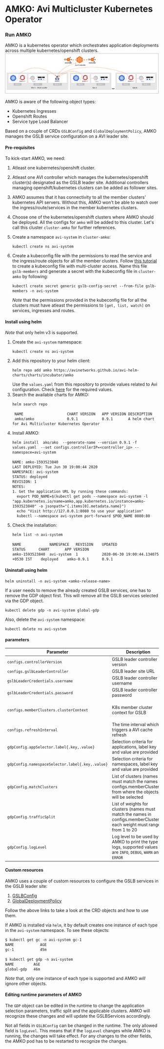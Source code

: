 # AMKO: Avi Multicluster Kubernetes Operator

### Run AMKO

AMKO is a kubernetes operator which orchestrates application deployments across multiple kubernetes/openshift clusters.
 ![Alt text](images/amko_ss.png?raw=true "amko architecture")

AMKO is aware of the following object types:
* Kubernetes Ingresses
* Openshift Routes
* Service type Load Balancer

Based on a couple of CRDs `GSLBConfig` and `GlobalDeploymentPolicy`, AMKO manages the GSLB service configuration on a AVI leader site.
 
#### Pre-requisites
To kick-start AMKO, we need:
1. Atleast one kubernetes/openshift cluster.
2. Atleast one AVI controller which manages the kubernetes/openshift cluster(s) designated as the GSLB leader site. Additional controllers managing openshift/kubernetes clusters can be added as follower sites.
3. AMKO assumes that it has connectivity to all the member clusters' kubernetes API servers. Without this, AMKO won't be able to watch over the ingress/route/services in the member kubernetes clusters.
4. Choose one of the kubernetes/openshift clusters where AMKO should be deployed. All the configs for `amko` will be added to this cluster. Let's call this cluster `cluster-amko` for further references.
5. Create a namespace `avi-system` in `cluster-amko`:
   ```
   kubectl create ns avi-system
   ```

6. Create a kubeconfig file with the permissions to read the service and the ingress/route objects for all the member clusters. Follow [this tutorial](kubeconfig.md) to create a kubeconfig file with multi-cluster access. Name this file `gslb-members` and generate a secret with the kubeconfig file in `cluster-amko` by following:
   ```
   kubectl create secret generic gslb-config-secret --from-file gslb-members -n avi-system
   ```
   *Note* that the permissions provided in the kubeconfig file for all the clusters must have atleast the permissions to `[get, list, watch]` on services, ingresses and routes.

#### Install using helm
*Note* that only helm v3 is supported.

1. Create the `avi-system` namespace:
   ```
   kubectl create ns avi-system
   ```
2. Add this repository to your helm client:
   ```
   helm repo add amko https://avinetworks.github.io/avi-helm-charts/charts/incubator/amko
   ```
   Use the `values.yaml` from this repository to provide values related to Avi configuration. Check [here](#parameters) for the required values.
4. Search the available charts for AMKO:
   ```
   helm search repo

    NAME                 	CHART VERSION	APP VERSION	DESCRIPTION
    amko/amko               0.9.1        	0.9.1      	A helm chart for Avi Multicluster Kubernetes Operator
   ```
5. Install AMKO:
   ```
   helm install  ako/ako  --generate-name --version 0.9.1 -f values.yaml  --set configs.controllerIP=<controller_ip> --namespace=avi-system

   NAME: amko-1593523840
   LAST DEPLOYED: Tue Jun 30 19:00:44 2020
   NAMESPACE: avi-system
   STATUS: deployed
   REVISION: 1
   NOTES:
   1. Get the application URL by running these commands:
     export POD_NAME=$(kubectl get pods --namespace avi-system -l "app.kubernetes.io/name=amko,app.kubernetes.io/instance=amko-1593523840" -o jsonpath="{.items[0].metadata.name}")
     echo "Visit http://127.0.0.1:8080 to use your application"
     kubectl --namespace avi-system port-forward $POD_NAME 8080:80
   ```
6. Check the installation:
   ```
   helm list -n avi-system

   NAME          	NAMESPACE 	REVISION	UPDATED                             	STATUS  	CHART    	APP VERSION
   amko-1593523840	avi-system	1       	2020-06-30 19:00:44.134075 +0530 IST	deployed	amko-0.9.1	    0.9.1
   ```

#### Uninstall using helm
```
helm uninstall -n avi-system <amko-release-name>
```
If a user needs to remove the already created GSLB services, one has to remove the GDP object first. This will remove all the GSLB services selected via the GDP object.
```
kubectl delete gdp -n avi-system global-gdp
```
Also, delete the `avi-system` namespace:
```
kubectl delete ns avi-system
```

#### parameters
| **Parameter**                                    | **Description**                                                                                                          | **Default**                           |
| ------------------------------------------------ | ------------------------------------------------------------------------------------------------------------------------ | ------------------------------------- |
| `configs.controllerVersion`                      | GSLB leader controller version                                                                                           | 18.2.9                                |
| `configs.gslbLeaderController`                         | GSLB leader site URL                                                                                                     | Nil                                   |
| `gslbLeaderCredentials.username`         | GSLB leader controller username                                                                                          | `admin`                               |
| `gslbLeaderCredentials.password`         | GSLB leader controller password                                                                                          | `avi123`                              |
| `configs.memberClusters.clusterContext`          | K8s member cluster context for GSLB                                                                                      | `cluster1-admin` and `cluster2-admin` |
| `configs.refreshInterval`                        | The time interval which triggers a AVI cache refresh                                                                     | 120 seconds                           |
| `gdpConfig.appSelector.label{.key,.value}`       | Selection criteria for applications, label key and value are provided                                                    | Nil                                   |
| `gdpConfig.namespaceSelector.label{.key,.value}` | Selection criteria for namespaces, label key and value are provided                                                      | Nil                                   |
| `gdpConfig.matchClusters`                        | List of clusters (names must match the names in configs.memberClusters) from where the objects will be selected          | Nil                                   |
| `gdpConfig.trafficSplit`                         | List of weights for clusters (names must match the names in configs.memberClusters), each weight must range from 1 to 20 | Nil                                   |
| `gdpConfig.logLevel`                         | Log level to be used by AMKO to print the type of logs, supported values are `INFO`, `DEBUG`, `WARN` and `ERROR` | `INFO`                                   |

#### Custom resources
AMKO uses a couple of custom resources to configure the GSLB services in the GSLB leader site:
1. [GSLBConfig](crds/gslbconfig.md)
2. [GlobalDeploymentPolicy](crds/gdp.md)

Follow the above links to take a look at the CRD objects and how to use them.

If AMKO is installed via `helm`, it by default creates one instance of each type in the `avi-system` namespace. To see these objects:
```
$ kubectl get gc -n avi-system gc-1
NAME            AGE
gc-1            45m

$ kubectl get gdp -n avi-system
NAME         AGE
global-gdp   46m
```

*Note* that, only one instance of each type is supported and AMKO *will* ignore other objects.

#### Editing runtime parameters of AMKO
The `GDP` object can be edited in the runtime to change the application selection parameters, traffic split and the applicable clusters. AMKO will recognize these changes and will update the GSLBServices accordingly.

Not all fields in `GSLBConfig` can be changed in the runtime. The only allowed field is `logLevel`. This means that if the `logLevel` changes while AMKO is running, the changes will take effect. For any changes to the other fields, the AMKO pod has to be restarted to recognize the changes.